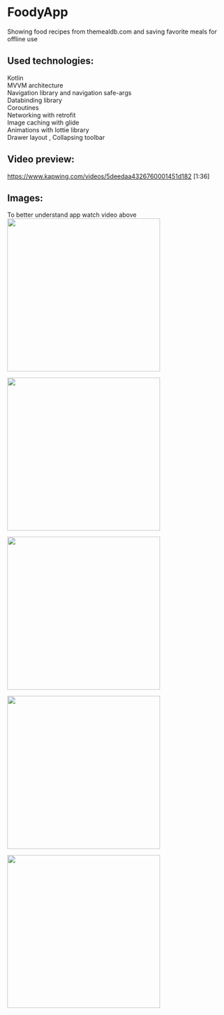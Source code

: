 # FoodyApp
Showing food recipes from themealdb.com and saving favorite meals for offline use <br>

Used technologies:<br>
-------------------
Kotlin <br> 
MVVM architecture <br>
Navigation library and navigation safe-args  <br> 
Databinding library<br> 
Coroutines <br>
Networking with retrofit <br> 
Image caching with glide <br>
Animations with lottie library <br>
Drawer layout , Collapsing toolbar <br>

Video preview:<br>
-------------------
https://www.kapwing.com/videos/5deedaa4326760001451d182 [1:36]

Images:<br>
-------------------
To better understand app watch video above<br>
<img src="https://cdn.discordapp.com/attachments/566581417606119424/653740577195819009/screenshot-1575931635154.jpg" width="350" ><br>

<img src="https://cdn.discordapp.com/attachments/566581417606119424/653742273435271169/screenshot-1575931675226.jpg" width="350" ><br>

<img src="https://cdn.discordapp.com/attachments/566581417606119424/653742385897144320/screenshot-1575931722842.jpg" width="350" ><br>

<img src="https://cdn.discordapp.com/attachments/566581417606119424/653742594089680916/screenshot-1575931761555.jpg" width="350" ><br>

<img src="https://cdn.discordapp.com/attachments/566581417606119424/653742564742004753/screenshot-1575931873458.jpg" width="350" ><br>

